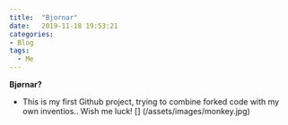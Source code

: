 ```yaml
---
title:  "Bjornar"
date:   2019-11-18 19:53:21
categories: 
- Blog
tags:
  - Me
---
```

**Bjørnar?**
- This is my first Github project, trying to combine forked code with my own inventios.. Wish me luck! 
[] (/assets/images/monkey.jpg)
